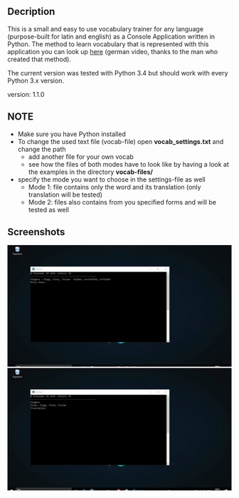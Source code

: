 ## Decription ##
This is a small and easy to use vocabulary trainer for any language (purpose-built for latin and english) as a Console Application written in Python. The method to learn vocabulary that is represented with this application you can look up <a href="https://www.youtube.com/watch?v=VBw2m5PYIm0">here</a> (german video, thanks to the man who created that method).

The current version was tested with Python 3.4 but should work with every Python 3.x version.

version: 1.1.0

## NOTE
* Make sure you have Python installed
* To change the used text file (vocab-file) open **vocab_settings.txt** and change the path
    * add another file for your own vocab
    * see how the files of both modes have to look like by having a look at the examples in the directory **vocab-files/**
* specify the mode you want to choose in the settings-file as well
    * Mode 1: file contains only the word and its translation (only translation will be tested)
    * Mode 2: files also contains from you specified forms and will be tested as well

## Screenshots
<img src="images/img1.JPG" alt="example of a latin pair that is shown">

<img src="images/img2.JPG" alt="example of an input of the forms/translation">
